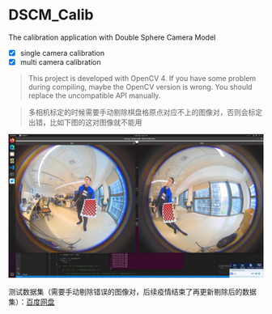 # DSCM_Calib
The calibration application with Double Sphere Camera Model

- [x] single camera calibration
- [x] multi camera calibration

> This project is developed with OpenCV 4. If you have some problem during compiling, maybe the OpenCV version is wrong. You should replace the uncompatible API manually.

> 多相机标定的时候需要手动剔除棋盘格原点对应不上的图像对，否则会标定出错，比如下图的这对图像就不能用

![image](image.jpg)

测试数据集（需要手动剔除错误的图像对，后续疫情结束了再更新剔除后的数据集）：[百度网盘](https://pan.baidu.com/s/1iTzwtG9HWD_va2STfKekhQ?pwd=6zar)
